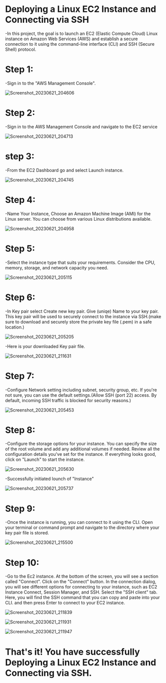 # Deploying a Linux EC2 Instance and Connecting via SSH

-In this project, the goal is to launch an EC2 (Elastic Compute Cloud) Linux instance on Amazon Web Services (AWS) and establish a secure connection to it using the command-line interface (CLI) and SSH (Secure Shell) protocol.

# Step 1:

-Sign in to the "AWS Management Console".

![Screenshot_20230621_204606](https://github.com/Diplahane/AWS-EC2/assets/129828021/0d2e5452-d5f3-439d-94c6-12f49ef466c0)

# Step 2:

-Sign in to the AWS Management Console and navigate to the EC2 service

![Screenshot_20230621_204713](https://github.com/Diplahane/AWS-EC2/assets/129828021/181ebf3f-a651-4d45-b4e0-a7d5ab5aa82f)

# step 3:

-From the EC2 Dashboard go and select Launch instance.

![Screenshot_20230621_204745](https://github.com/Diplahane/AWS-EC2/assets/129828021/6c9a9bc8-b913-4661-9e41-5187d34fcb4e)


# Step 4:

-Name Your Instance, Choose an Amazon Machine Image (AMI) for the Linux server. You can choose from various Linux distributions available.

![Screenshot_20230621_204958](https://github.com/Diplahane/AWS-EC2/assets/129828021/8987fcbe-9603-467e-8fdc-1e60a94567ca)


# Step 5:

-Select the instance type that suits your requirements. Consider the CPU, memory, storage, and network capacity you need.

![Screenshot_20230621_205115](https://github.com/Diplahane/AWS-EC2/assets/129828021/a5c599bc-dfbe-4ad9-b4e3-955df210364f)

# Step 6:

-In Key pair select Create new key pair. Give (uniqe) Name to your key pair. This key pair will be used to securely connect to the instance via SSH.(make sure to download and securely store the private key file (.pem) in a safe location.)

![Screenshot_20230621_205205](https://github.com/Diplahane/AWS-EC2/assets/129828021/1a120c7c-2263-43ca-a09f-e87b0b0b3c13)

-Here is your downloaded Key pair file.

![Screenshot_20230621_211631](https://github.com/Diplahane/AWS-EC2/assets/129828021/b27a8489-22be-49d3-9037-50d7098a957c)


# Step 7:

-Configure Network setting including subnet, security group, etc. If you're not sure, you can use the default settings.(Allow SSH (port 22) access. By default, incoming SSH traffic is blocked for security reasons.)

![Screenshot_20230621_205453](https://github.com/Diplahane/AWS-EC2/assets/129828021/7fc39f3d-b3d1-48b3-aff4-8f06dd3f0d7f)


# Step 8:

-Configure the storage options for your instance. You can specify the size of the root volume and add any additional volumes if needed. Review all the configuration details you've set for the instance. If everything looks good, click on "Launch" to start the instance. 

![Screenshot_20230621_205630](https://github.com/Diplahane/AWS-EC2/assets/129828021/d502ea6b-605a-4c1a-9301-9e278dbb47e9)

-Successfully initiated lounch of "Instance"

![Screenshot_20230621_205737](https://github.com/Diplahane/AWS-EC2/assets/129828021/681b67f9-1679-448c-b6fc-ec6ced22883f)


# Step 9:

-Once the instance is running, you can connect to it using the CLI. Open your terminal or command prompt and navigate to the directory where your key pair file is stored.

![Screenshot_20230621_215500](https://github.com/Diplahane/AWS-EC2/assets/129828021/ce3be9a5-2482-4f46-9942-6215c8abbd17)


# Step 10:

-Go to the Ec2 instance. At the bottom of the screen, you will see a section called "Connect". Click on the "Connect" button. In the connection dialog, you will see different options for connecting to your instance, such as EC2 Instance Connect, Session Manager, and SSH. Select the "SSH client" tab. Here, you will find the SSH command that you can copy and paste into your CLI. and then press Enter to connect to your EC2 instance.

![Screenshot_20230621_211839](https://github.com/Diplahane/AWS-EC2/assets/129828021/8e5bd457-ba7a-494f-8540-7ed75662ab5a)

![Screenshot_20230621_211931](https://github.com/Diplahane/AWS-EC2/assets/129828021/6ac4c1da-e2f9-481a-a7bd-d39cafcac148)

![Screenshot_20230621_211947](https://github.com/Diplahane/AWS-EC2/assets/129828021/61299091-dca7-4649-b515-67bad1c80edf)

# That's it! You have successfully Deploying a Linux EC2 Instance and Connecting via SSH.
